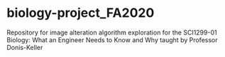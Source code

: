 # biology-project_FA2020
Repository for image alteration algorithm exploration for the SCI1299-01 Biology: What an Engineer Needs to Know and Why taught by Professor Donis-Keller

